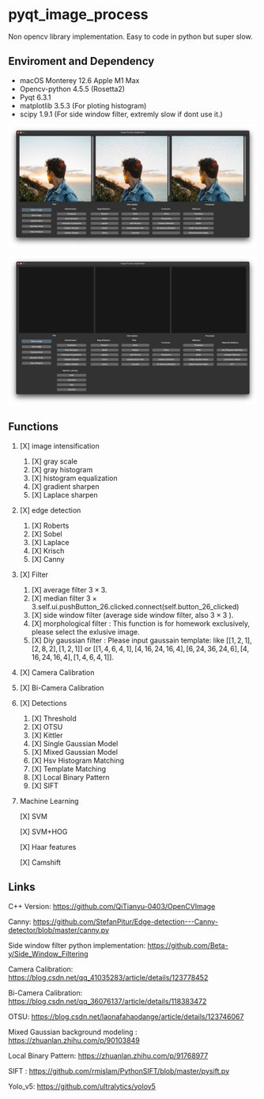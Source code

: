 # pyqt_image_process

Non opencv library implementation. Easy to code in python but super slow.

## Enviroment and Dependency

- macOS Monterey 12.6 Apple M1 Max
- Opencv-python 4.5.5 (Rosetta2)
- Pyqt 6.3.1
- matplotlib  3.5.3 (For ploting histogram)
- scipy 1.9.1 (For side window filter, extremly slow if dont use it.)

![截屏2022-09-27 20.05.58](README.assets/%E6%88%AA%E5%B1%8F2022-09-27%2020.05.58.png)

<img src="README.assets/%E6%88%AA%E5%B1%8F2022-10-16%2020.23.07.png" alt="截屏2022-10-16 20.23.07" style="zoom:50%;" />

## Functions

1. [X] image intensification

    1. [X] gray scale
    2. [X] gray histogram
    3. [X] histogram equalization
    4. [X] gradient sharpen
    5. [X] Laplace sharpen
2. [X] edge detection

    1. [X] Roberts
    2. [X] Sobel
    3. [X] Laplace
    4. [X] Krisch
    5. [X] Canny
3. [X] Filter

    1. [X] average filter $3\times 3$.
    2. [X] median filter $3\times 3$.self.ui.pushButton_26.clicked.connect(self.button_26_clicked)
    3. [X] side window filter (average side window filter, also $3\times3$ ).
    4. [X] morphological filter : This function is for homework exclusively, please select the exlusive image.
    5. [X] Diy gaussian filter :  Please input gaussain template:  like $[[1,2,1],[2,8,2],[1,2,1]]$ or $[[1,4,6,4,1],[4,16,24,16,4],[6,24,36,24,6],[4,16,24,16,4],[1,4,6,4,1]]$.
4. [X] Camera Calibration
5. [X] Bi-Camera Calibration
6. [X] Detections

    1. [X] Threshold
    2. [X] OTSU
    3. [X] Kittler
    4. [X] Single Gaussian Model
    5. [X] Mixed Gaussian Model
    6. [X] Hsv Histogram Matching
    7. [X] Template Matching
    8. [X] Local Binary Pattern
    9. [X] SIFT

7. Machine Learning

   [X] SVM

   [X] SVM+HOG
   
   [X] Haar features
   
   [X] Camshift

## Links

C++ Version: https://github.com/QiTianyu-0403/OpenCVImage

Canny: https://github.com/StefanPitur/Edge-detection---Canny-detector/blob/master/canny.py

Side window filter python implementation: https://github.com/Beta-y/Side_Window_Filtering

Camera Calibration: https://blog.csdn.net/qq_41035283/article/details/123778452

Bi-Camera Calibration: https://blog.csdn.net/qq_36076137/article/details/118383472

OTSU: https://blog.csdn.net/laonafahaodange/article/details/123746067

Mixed Gaussian background modeling : https://zhuanlan.zhihu.com/p/90103849

Local Binary Pattern: https://zhuanlan.zhihu.com/p/91768977

SIFT : https://github.com/rmislam/PythonSIFT/blob/master/pysift.py

Yolo_v5: https://github.com/ultralytics/yolov5
